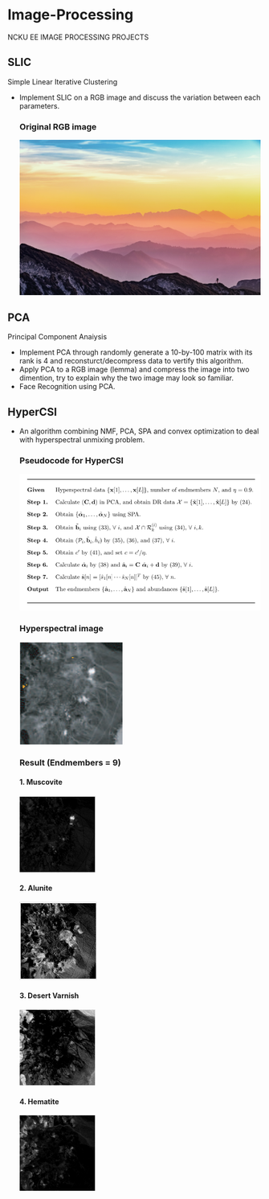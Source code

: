 # Image-Processing
NCKU EE IMAGE PROCESSING PROJECTS

## SLIC 
Simple Linear Iterative Clustering
- Implement SLIC on a RGB image and discuss the variation between each parameters.
  ### Original RGB image
  ![Alt Text](https://github.com/Sam1215Lee/Image-Processing/blob/main/SLIC/pexels-simon-berger-1323550.jpg)
## PCA
Principal Component Anaiysis
- Implement PCA through randomly generate a 10-by-100 matrix with its rank is 4 and reconsturct/decompress data to vertify this algorithm.
- Apply PCA to a RGB image (lemma) and compress the image into two dimention, try to explain why the two image may look so familiar.
- Face Recognition using PCA.

## HyperCSI

- An algorithm combining NMF, PCA, SPA and convex optimization to deal with hyperspectral unmixing problem. 
  ### Pseudocode for HyperCSI
   ![Alt Text](https://github.com/Sam1215Lee/Image-Processing/blob/main/HtperCSI/result/PSEUDOCODE.png)
  ### Hyperspectral image
   ![Alt Text](https://github.com/Sam1215Lee/Image-Processing/blob/main/HtperCSI/result/Cuprite%20mining%20site.png)
  ### Result (Endmembers = 9)
   #### 1. Muscovite                   
   ![Alt Text](https://github.com/Sam1215Lee/Image-Processing/blob/main/HtperCSI/result/Muscovite.png)
   #### 2. Alunite 
   ![Alt Text](https://github.com/Sam1215Lee/Image-Processing/blob/main/HtperCSI/result/Alunite.png)
   #### 3. Desert Varnish 
   ![Alt Text](https://github.com/Sam1215Lee/Image-Processing/blob/main/HtperCSI/result/Deset%20Varnish.png)
   #### 4. Hematite 
   ![Alt Text](https://github.com/Sam1215Lee/Image-Processing/blob/main/HtperCSI/result/Hemetite.png)

